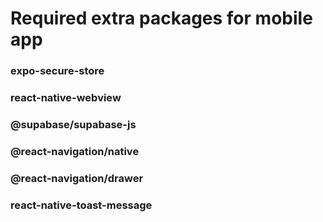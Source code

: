 # Required extra packages for mobile app

### expo-secure-store
### react-native-webview
### @supabase/supabase-js
### @react-navigation/native 
### @react-navigation/drawer
### react-native-toast-message
